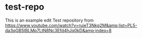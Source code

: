 test-repo
=========

This is an example edit
Test repository from https://www.youtube.com/watch?v=ruieT3Nkg2M&amp;list=PL5-da3qGB5IBLMp7LtN8Nc3Efd4hJq0kD&amp;index=8
